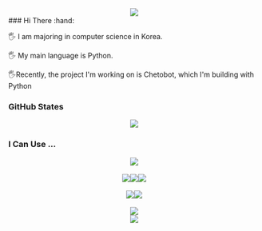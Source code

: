 <div align="center">
<img src="https://capsule-render.vercel.app/api?type=wave&color=4682B4&height=300&section=header&text=Park%20Jun%20Ha&fontSize=90&rotate=15&fontAlign=70&fontAlignY=50&fontColor=white&animation=twinkling"/>
</div>
### Hi There :hand:  

:raised_hand_with_fingers_splayed: I am majoring in computer science in Korea.

:raised_hand_with_fingers_splayed: ​My main language is Python.

:raised_hand_with_fingers_splayed:Recently, the project I'm working on is Chetobot, which I'm building with Python 



### GitHub States

<div align="center">
<img src = "https://github-readme-stats.vercel.app/api?username=Cycrypto&show_icons=true&theme=vision-friendly-dark"/>
</div>




### I Can Use ...

<div align="center">
<img src="https://img.shields.io/badge/Python-3776AB?style=for-the-badge&logo=python&logoColor=white"/><br><br><img src="https://img.shields.io/badge/JavaScript-323330?style=for-the-badge&logo=javascript&logoColor=F7DF1E"/><img src="https://img.shields.io/badge/C-00599C?style=for-the-badge&logo=c&logoColor=white"/><img src="https://img.shields.io/badge/Java-ED8B00?style=for-the-badge&logo=java&logoColor=white"/><br><br><img src="https://img.shields.io/badge/PHP-777BB4?style=for-the-badge&logo=php&logoColor=white"/><img src="https://img.shields.io/badge/MySQL-00000F?style=for-the-badge&logo=mysql&logoColor=white"><br><br><img src="  https://img.shields.io/badge/Windows-0078D6?style=for-the-badge&logo=windows&logoColor=white">
</div>





<div align="center">
<img src="https://capsule-render.vercel.app/api?type=wave&color=CCBD37&height=300&section=footer&"/>
</div>
